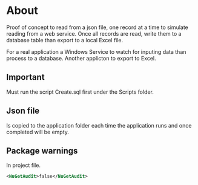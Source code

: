 ﻿# About

Proof of concept to read from a json file, one record at a time to simulate reading from a web service. Once all records are read, write them to a database table than export to a local Excel file.

For a real application a Windows Service to watch for inputing data than process to a database. Another applicton to export to Excel.

## Important

Must run the script Create.sql first under the Scripts folder.

## Json file

Is copied to the application folder each time the application runs and once completed will be empty. 

## Package warnings

In project file.

```xml
<NuGetAudit>false</NuGetAudit>
```
